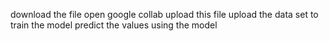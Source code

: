download the file
open google collab
upload this file
upload the data set to train the model
predict the values using the model
